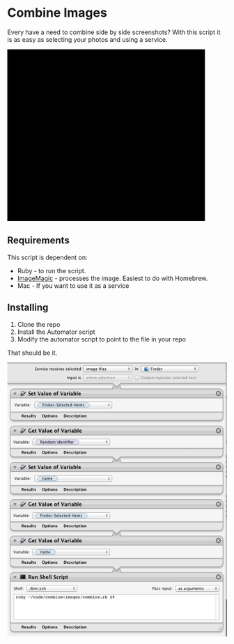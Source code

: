 # Combine Images

Every have a need to combine side by side screenshots? With this script it is as easy as selecting your photos and using a service.

![example](example.gif)

## Requirements

This script is dependent on:

* Ruby - to run the script.
* [ImageMagic](http://www.imagemagick.org/script/index.php) - processes the image. Easiest to do with Homebrew.
* Mac - If you want to use it as a service

## Installing

1. Clone the repo
2. Install the Automator script
3. Modify the automator script to point to the file in your repo

That should be it.

![automator](automator.png)
